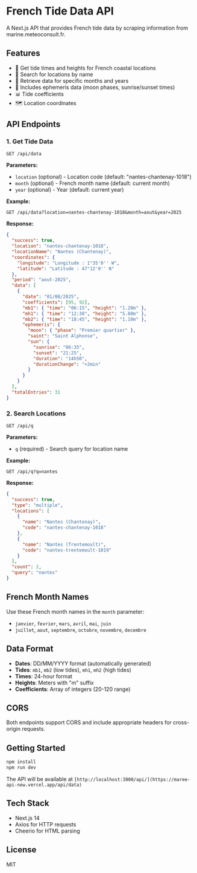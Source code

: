 # French Tide Data API

A Next.js API that provides French tide data by scraping information from marine.meteoconsult.fr.

## Features

- 🌊 Get tide times and heights for French coastal locations
- 📍 Search for locations by name
- 📅 Retrieve data for specific months and years
- 🌙 Includes ephemeris data (moon phases, sunrise/sunset times)
- 📊 Tide coefficients
- 🗺️ Location coordinates

## API Endpoints

### 1. Get Tide Data
```
GET /api/data
```

**Parameters:**
- `location` (optional) - Location code (default: "nantes-chantenay-1018")
- `month` (optional) - French month name (default: current month)
- `year` (optional) - Year (default: current year)

**Example:**
```
GET /api/data?location=nantes-chantenay-1018&month=aout&year=2025
```

**Response:**
```json
{
  "success": true,
  "location": "nantes-chantenay-1018",
  "locationName": "Nantes (Chantenay)",
  "coordinates": {
    "longitude": "Longitude : 1°35'0'' W",
    "latitude": "Latitude : 47°12'0'' N"
  },
  "period": "aout-2025",
  "data": [
    {
      "date": "01/08/2025",
      "coefficients": [95, 92],
      "mb1": { "time": "06:15", "height": "1.20m" },
      "mh1": { "time": "12:30", "height": "5.80m" },
      "mb2": { "time": "18:45", "height": "1.10m" },
      "ephemeris": {
        "moon": { "phase": "Premier quartier" },
        "saint": "Saint Alphonse",
        "sun": {
          "sunrise": "06:35",
          "sunset": "21:25",
          "duration": "14h50",
          "durationChange": "+2min"
        }
      }
    }
  ],
  "totalEntries": 31
}
```

### 2. Search Locations
```
GET /api/q
```

**Parameters:**
- `q` (required) - Search query for location name

**Example:**
```
GET /api/q?q=nantes
```

**Response:**
```json
{
  "success": true,
  "type": "multiple",
  "locations": [
    {
      "name": "Nantes (Chantenay)",
      "code": "nantes-chantenay-1018"
    },
    {
      "name": "Nantes (Trentemoult)",
      "code": "nantes-trentemoult-1019"
    }
  ],
  "count": 2,
  "query": "nantes"
}
```

## French Month Names

Use these French month names in the `month` parameter:
- `janvier`, `fevrier`, `mars`, `avril`, `mai`, `juin`
- `juillet`, `aout`, `septembre`, `octobre`, `novembre`, `decembre`

## Data Format

- **Dates**: DD/MM/YYYY format (automatically generated)
- **Tides**: `mb1`, `mb2` (low tides), `mh1`, `mh2` (high tides)
- **Times**: 24-hour format
- **Heights**: Meters with "m" suffix
- **Coefficients**: Array of integers (20-120 range)

## CORS

Both endpoints support CORS and include appropriate headers for cross-origin requests.

## Getting Started

```bash
npm install
npm run dev
```

The API will be available at `[http://localhost:3000/api/](https://maree-api-new.vercel.app/api/data)`

## Tech Stack

- Next.js 14
- Axios for HTTP requests  
- Cheerio for HTML parsing

## License

MIT
